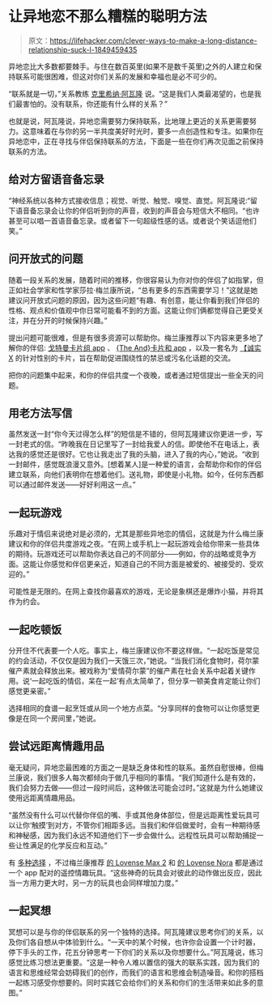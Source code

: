 # 让异地恋不那么糟糕的聪明方法

> 原文：<https://lifehacker.com/clever-ways-to-make-a-long-distance-relationship-suck-l-1849459435>

异地恋比大多数都要棘手。与住在数百英里(如果不是数千英里)之外的人建立和保持联系可能很困难，但这对你们关系的发展和幸福也是必不可少的。



“联系就是一切，”关系教练 [克里希纳·阿瓦隆](https://www.krishnaavalon.com/about) 说。“这是我们人类最渴望的，也是我们最害怕的。没有联系，你还能有什么样的关系？”

也就是说，阿瓦隆说，异地恋需要努力保持联系，比地理上更近的关系更需要努力。这意味着在与你的另一半共度美好时光时，要多一点创造性和专注。如果你在异地恋中，正在寻找与伴侣保持联系的方法，下面是一些在你们再次见面之前保持联系的方法。

## 给对方留语音备忘录

“神经系统以各种方式接收信息；视觉、听觉、触觉、嗅觉、直觉。阿瓦隆说:“留下语音备忘录会让你的伴侣听到你的声音，收到的声音会与短信大不相同。“也许甚至可以唱一首语音备忘录。或者留下一句超级性感的话。或者说个笑话逗他们笑。”

## 问开放式的问题

随着一段关系的发展，随着时间的推移，你很容易认为你对你的伴侣了如指掌，但正如社会学家和性学家莎拉·梅兰康所说，“总有更多的东西需要学习！”这就是她建议问开放式问题的原因，因为这些问题“有趣、有创意，能让你看到我们伴侣的性格、观点和价值观中你日常可能看不到的方面。这能让你们俩都觉得自己更受关注，并在分开的时候保持兴趣。”

提出问题可能很难，但是有很多资源可以帮助你。梅兰康推荐以下内容来更多地了解你的伴侣: [戈特曼卡片组 app](https://www.gottman.com/couples/apps/) 、 [{The And}卡片和 app](https://shop.theskindeep.com/pages/the-and-relationship-card-game) ，以及一套名为 [【诚实 X](https://shop.theskindeep.com/pages/honest-x-a-tsd-experience) 的针对性别的卡片，旨在帮助促进围绕性的禁忌或污名化话题的交流。

把你的问题集中起来，和你的伴侣共度一个夜晚，或者通过短信提出一些全天的问题。

## 用老方法写信

虽然发送一封“你今天过得怎么样”的短信是不错的，但阿瓦隆建议你更进一步，写一封老式的信。“昨晚我在日记里写了一封给我爱人的信。即使他不在电话上，表达我的感觉还是很好。它也让我走出了我的头脑，进入了我的内心，”她说。“收到一封邮件，感觉既浪漫又意外。[想着某人]是一种爱的语言，会帮助你和你的伴侣建立联系，向他们表明你在想着他们。送礼物，即使是小礼物。如今，任何东西都可以通过邮件发送——好好利用这一点。”

## **一起玩游戏**

乐趣对于情侣来说绝对是必须的，尤其是那些异地恋的情侣，这就是为什么梅兰康建议和你的伴侣共度游戏之夜。“在网上或手机上一起玩游戏会给你带来一些具体的期待。玩游戏还可以帮助你表达自己的不同部分——例如，你的战略或竞争方面。这能让你感觉和伴侣更亲近，知道自己的不同方面是被爱的、被接受的、受欢迎的。”

可能性是无限的。在网上查找你最喜欢的游戏，无论是象棋还是爆炸小猫，并将其作为约会。

## **一起吃顿饭**

分开住不代表要一个人吃。事实上，梅兰康建议你不要这样做。“一起吃饭是常见的约会活动，不仅仅是因为我们一天饿三次，”她说。“当我们消化食物时，荷尔蒙催产素就会释放出来。被戏称为“爱情荷尔蒙”的催产素在社会关系中起着关键作用。说‘一起吃饭的情侣，呆在一起’有点太简单了，但分享一顿美食肯定能让你们感觉更亲密。”

选择相同的食谱一起烹饪或从同一个地方点菜。“分享同样的食物可以让你感觉更像是在同一个房间里，”她说。

## **尝试远距离情趣用品**

毫无疑问，异地恋最困难的方面之一是缺乏身体和性的联系。虽然自慰很棒，但梅兰康说，我们很多人每次都倾向于做几乎相同的事情。“我们知道什么是有效的，我们会努力去做——但过一段时间后，这种做法可能会过时。”这就是为什么她建议使用远距离情趣用品。

“虽然没有什么可以代替你伴侣的嘴、手或其他身体部位，但是远距离性爱玩具可以让你‘触摸’到对方，不管你们相距多远。当我们和伴侣做爱时，会有一种期待感和神秘感，因为我们永远不知道他们下一步会做什么。远程性玩具可以帮助捕捉一些让性满足的化学反应和互动。”

有 [多种选择](https://sextoycollective.com/long-distance/) ，不过梅兰康推荐 [的 Lovense Max 2](https://www.amazon.com/vdp/009197ad4f694cf38a7061e32c77396c?asc_campaign=InlineText&asc_refurl=https://lifehacker.com/clever-ways-to-make-a-long-distance-relationship-suck-l-1849459435&asc_source=&tag=kinjalifehackerlink-20) 和 [的 Lovense Nora](https://www.amazon.com/LOVENSE-Stimulator-Rechargeable-Waterproof-Smartphone/product-reviews/B01AL3Y0K6?asc_campaign=InlineText&asc_refurl=https://lifehacker.com/clever-ways-to-make-a-long-distance-relationship-suck-l-1849459435&asc_source=&pageNumber=5&tag=kinjalifehackerlink-20) 都是通过一个 app 配对的遥控情趣玩具。“这些神奇的玩具会对彼此的动作做出反应，因此当一方用力更大时，另一方的玩具也会同样增加力度。”

## 一起冥想

冥想可以是与你的伴侣联系的另一个独特的选择。阿瓦隆建议思考你们的关系，以及你们各自想从中体验到什么。“一天中的某个时候，也许你会设置一个计时器，停下手头的工作，花五分钟思考一下你们的关系以及你想要什么。”阿瓦隆说，练习感觉比练习想法更重要。“这是一种令人难以置信的强大的联系实践，因为我们的语言和思维经常会妨碍我们的创作，而我们的语言和思维会制造噪音。和你的搭档一起练习感受你想要的。同时实践它会给你们的关系和你们的生活带来如此多的意图。”